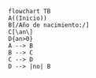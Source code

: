 ``` mermaid 
flowchart TB
A((Inicio))
B[/Año de nacimiento:/]
C[\an\]
D{an>0}
A --> B
B --> C
C --> D
D --> |no| B


```
<!--
dfd para calcular tu edad en base a años ingresados
por teclado
-->
<!--stackedit_data:
eyJoaXN0b3J5IjpbMjAwMjE0MTA1MywtMjA4ODc0NjYxMl19
-->